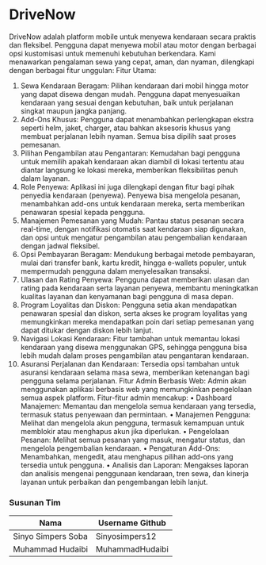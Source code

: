 # DriveNow


DriveNow adalah platform mobile untuk menyewa kendaraan secara praktis dan fleksibel. Pengguna dapat menyewa mobil atau motor dengan berbagai opsi kustomisasi untuk memenuhi kebutuhan berkendara. Kami menawarkan pengalaman sewa yang cepat, aman, dan nyaman, dilengkapi dengan berbagai fitur unggulan:
Fitur Utama:
1. Sewa Kendaraan Beragam:
Pilihan kendaraan dari mobil hingga motor yang dapat disewa dengan mudah. Pengguna dapat menyesuaikan kendaraan yang sesuai dengan kebutuhan, baik untuk perjalanan singkat maupun jangka panjang.
2. Add-Ons Khusus:
Pengguna dapat menambahkan perlengkapan ekstra seperti helm, jaket, charger, atau bahkan aksesoris khusus yang membuat perjalanan lebih nyaman. Semua bisa dipilih saat proses pemesanan.
3. Pilihan Pengambilan atau Pengantaran:
Kemudahan bagi pengguna untuk memilih apakah kendaraan akan diambil di lokasi tertentu atau diantar langsung ke lokasi mereka, memberikan fleksibilitas penuh dalam layanan.
4. Role Penyewa:
Aplikasi ini juga dilengkapi dengan fitur bagi pihak penyedia kendaraan (penyewa). Penyewa bisa mengelola pesanan, menambahkan add-ons untuk kendaraan mereka, serta memberikan penawaran spesial kepada pengguna.
5. Manajemen Pemesanan yang Mudah:
Pantau status pesanan secara real-time, dengan notifikasi otomatis saat kendaraan siap digunakan, dan opsi untuk mengatur pengambilan atau pengembalian kendaraan dengan jadwal fleksibel.
6. Opsi Pembayaran Beragam:
Mendukung berbagai metode pembayaran, mulai dari transfer bank, kartu kredit, hingga e-wallets populer, untuk mempermudah pengguna dalam menyelesaikan transaksi.
7. Ulasan dan Rating Penyewa:
Pengguna dapat memberikan ulasan dan rating pada kendaraan serta layanan penyewa, membantu meningkatkan kualitas layanan dan kenyamanan bagi pengguna di masa depan.
8. Program Loyalitas dan Diskon:
Pengguna setia akan mendapatkan penawaran spesial dan diskon, serta akses ke program loyalitas yang memungkinkan mereka mendapatkan poin dari setiap pemesanan yang dapat ditukar dengan diskon lebih lanjut.
9. Navigasi Lokasi Kendaraan:
Fitur tambahan untuk memantau lokasi kendaraan yang disewa menggunakan GPS, sehingga pengguna bisa lebih mudah dalam proses pengambilan atau pengantaran kendaraan.
10. Asuransi Perjalanan dan Kendaraan:
Tersedia opsi tambahan untuk asuransi kendaraan selama masa sewa, memberikan ketenangan bagi pengguna selama perjalanan.
Fitur Admin Berbasis Web:
Admin akan menggunakan aplikasi berbasis web yang memungkinkan pengelolaan semua aspek platform. Fitur-fitur admin mencakup:
• Dashboard Manajemen:
Memantau dan mengelola semua kendaraan yang tersedia, termasuk status penyewaan dan permintaan.
• Manajemen Pengguna:
Melihat dan mengelola akun pengguna, termasuk kemampuan untuk memblokir atau menghapus akun jika diperlukan.
• Pengelolaan Pesanan:
Melihat semua pesanan yang masuk, mengatur status, dan mengelola pengembalian kendaraan.
• Pengaturan Add-Ons:
Menambahkan, mengedit, atau menghapus pilihan add-ons yang tersedia untuk pengguna.
• Analisis dan Laporan:
Mengakses laporan dan analisis mengenai penggunaan kendaraan, tren sewa, dan kinerja layanan untuk perbaikan dan pengembangan lebih lanjut.

### Susunan Tim

| Nama                    | Username Github |
|-------------------------|-----------------|
| Sinyo Simpers Soba      | Sinyosimpers12  |
| Muhammad Hudaibi        | MuhammadHudaibi |
